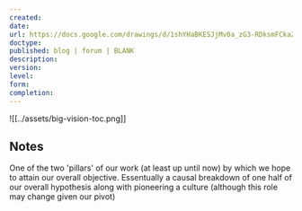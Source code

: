 ```yaml
---
created: 
date: 
url: https://docs.google.com/drawings/d/1shYHaBKESJjMv0a_zG3-RDksmFCkaZ5XpcLv9ZFX4eQ/edit
doctype: 
published: blog | forum | BLANK
description: 
version: 
level: 
form: 
completion:
---
```

![[../assets/big-vision-toc.png]]

## Notes

One of the two 'pillars' of our work (at least up until now) by which we hope to attain our overall objective. Essentually a causal breakdown of one half of our overall hypothesis along with pioneering a culture (although this role may change given our pivot)